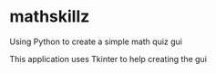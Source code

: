 # mathskillz

Using Python to create a simple math quiz gui

This application uses Tkinter to help creating the gui
